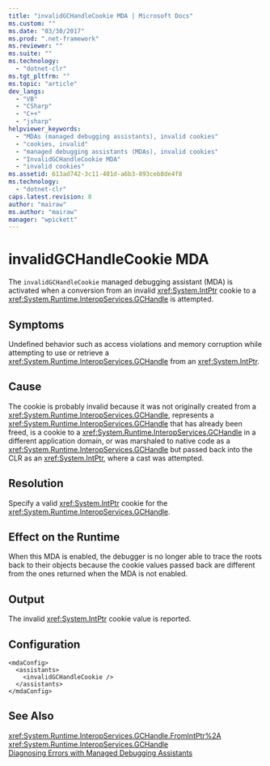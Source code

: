 ```yaml
---
title: "invalidGCHandleCookie MDA | Microsoft Docs"
ms.custom: ""
ms.date: "03/30/2017"
ms.prod: ".net-framework"
ms.reviewer: ""
ms.suite: ""
ms.technology: 
  - "dotnet-clr"
ms.tgt_pltfrm: ""
ms.topic: "article"
dev_langs: 
  - "VB"
  - "CSharp"
  - "C++"
  - "jsharp"
helpviewer_keywords: 
  - "MDAs (managed debugging assistants), invalid cookies"
  - "cookies, invalid"
  - "managed debugging assistants (MDAs), invalid cookies"
  - "InvalidGCHandleCookie MDA"
  - "invalid cookies"
ms.assetid: 613ad742-3c11-401d-a6b3-893ceb8de4f8
ms.technology: 
  - "dotnet-clr"
caps.latest.revision: 8
author: "mairaw"
ms.author: "mairaw"
manager: "wpickett"
---
```

# invalidGCHandleCookie MDA
The `invalidGCHandleCookie` managed debugging assistant (MDA) is activated when a conversion from an invalid <xref:System.IntPtr> cookie to a <xref:System.Runtime.InteropServices.GCHandle> is attempted.  
  
## Symptoms  
 Undefined behavior such as access violations and memory corruption while attempting to use or retrieve a <xref:System.Runtime.InteropServices.GCHandle> from an <xref:System.IntPtr>.  
  
## Cause  
 The cookie is probably invalid because it was not originally created from a <xref:System.Runtime.InteropServices.GCHandle>, represents a <xref:System.Runtime.InteropServices.GCHandle> that has already been freed, is a cookie to a <xref:System.Runtime.InteropServices.GCHandle> in a different application domain, or was marshaled to native code as a <xref:System.Runtime.InteropServices.GCHandle> but passed back into the CLR as an <xref:System.IntPtr>, where a cast was attempted.  
  
## Resolution  
 Specify a valid <xref:System.IntPtr> cookie for the <xref:System.Runtime.InteropServices.GCHandle>.  
  
## Effect on the Runtime  
 When this MDA is enabled, the debugger is no longer able to trace the roots back to their objects because the cookie values passed back are different from the ones returned when the MDA is not enabled.  
  
## Output  
 The invalid <xref:System.IntPtr> cookie value is reported.  
  
## Configuration  
  
```  
<mdaConfig>  
  <assistants>  
    <invalidGCHandleCookie />  
  </assistants>  
</mdaConfig>  
```  
  
## See Also  
 <xref:System.Runtime.InteropServices.GCHandle.FromIntPtr%2A>   
 <xref:System.Runtime.InteropServices.GCHandle>   
 [Diagnosing Errors with Managed Debugging Assistants](../../../docs/framework/debug-trace-profile/diagnosing-errors-with-managed-debugging-assistants.md)